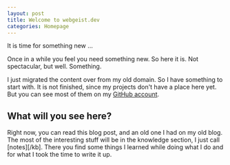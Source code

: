 ```yaml
---
layout: post
title: Welcome to webgeist.dev
categories: Homepage
---
```


It is time for something new …

Once in a while you feel you need something new. So here it is. Not spectacular, but well. Something.

I just migrated the content over from my old domain. So I have something to start with. It is not finished,
since my projects don't have a place here yet. But you can see most of them on my [GitHub account][github].

<!--more-->

## What will you see here?

Right now, you can read this blog post, and an old one I had on my old blog. The most of the interesting stuff
will be in the knowledge section, I just call [notes][/kb]. There you find some things I learned while doing
what I do and for what I took the time to write it up.

[github]: https://github.com/calamari
